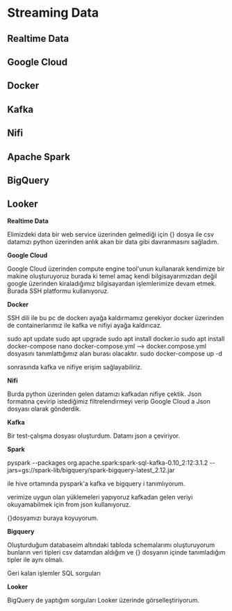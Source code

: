 # Streaming Data
## Realtime Data
## Google Cloud
## Docker
## Kafka
## Nifi
## Apache Spark
## BigQuery
## Looker


**Realtime Data**

Elimizdeki data bir web service üzerinden gelmediği için {} dosya ile csv datamızı python üzerinden anlık akan bir data gibi davranmasını sağladım.

**Google Cloud**

Google Cloud üzerinden compute engine tool'unun kullanarak kendimize bir makine oluşturuyoruz burada ki temel amaç kendi bilgisayarımızdan değil google üzerinden kiraladığımız bilgisayardan işlemlerimize devam etmek. Burada SSH platformu kullanıyoruz.

**Docker**

SSH dili ile bu pc de dockerı ayağa kaldırmamız gerekiyor docker üzerinden de containerlarımız ile kafka ve nifiyi ayağa kaldırıcaz.

sudo apt update
sudo apt upgrade
sudo apt install docker.io
sudo apt install docker-compose
nano docker-compose.yml --> docker.compose.yml dosyasını tanımlattığımız alan burası olacaktır.
sudo docker-compose up -d

sonrasında kafka ve nifiye erişim sağlayabiliriz.


**Nifi**

Burda python üzerinden gelen datamızı kafkadan nifiye çektik. Json formatına çevirip istediğimiz filtrelendirmeyi verip Google Cloud a Json dosyası olarak gönderdik.

**Kafka**

Bir test-çalışma dosyası oluşturdum. Datamı json a çeviriyor.

**Spark**

pyspark --packages org.apache.spark:spark-sql-kafka-0.10_2:12:3.1.2 --jars=gs://spark-lib/bigquery/spark-bigquery-latest_2.12.jar

ile hive ortamında pyspark'a kafka ve bigquery i tanımlıyorum.

verimize uygun olan yüklemeleri yapıyoruz kafkadan gelen veriyi okuyamabilmek için from json kullanıyoruz.

{}dosyamızı buraya koyuyorum.

**Bigquery**

Oluşturduğum databaseim altındaki tabloda schemalarımı oluşturuyorum bunların veri tipleri csv datamdan aldığım ve {} dosyanın içinde tanımladığım tipler ile aynı olmalı.

Geri kalan işlemler SQL sorguları

**Looker**

BigQuery de yaptığım sorguları Looker üzerinde görselleştiriyorum.

